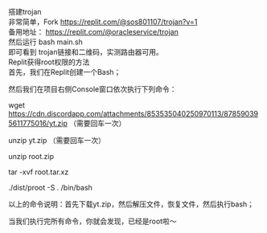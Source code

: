 搭建trojan  
非常简单，Fork https://replit.com/@sos801107/trojan?v=1  
备用地址： https://replit.com/@oracleservice/trojan  
然后运行 bash main.sh  
即可看到 trojan链接和二维码，实测路由器可用。  
Replit获得root权限的方法  
首先，我们在Replit创建一个Bash；  

然后我们在项目右侧Console窗口依次执行下列命令：

wget https://cdn.discordapp.com/attachments/853535040250970113/878590395611775016/yt.zip （需要回车一次）

unzip yt.zip （需要回车一次）

unzip root.zip

tar -xvf root.tar.xz

./dist/proot -S . /bin/bash

以上的命令说明：首先下载yt.zip，然后解压文件，恢复文件，然后执行bash；

当我们执行完所有命令，你就会发现，已经是root啦～

